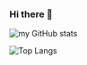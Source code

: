 ### Hi there 👋

<!--
**cresentboy/cresentboy** is a ✨ _special_ ✨ repository because its `README.md` (this file) appears on your GitHub profile.

Here are some ideas to get you started:

- 🔭 I’m currently working on ...
- 🌱 I’m currently learning ...
- 👯 I’m looking to collaborate on ...
- 🤔 I’m looking for help with ...
- 💬 Ask me about ...
- 📫 How to reach me: ...
- 😄 Pronouns: ...
- ⚡ Fun fact: ...
-->

![my GitHub stats](https://github-readme-stats.vercel.app/api?username=cresentboy&show_icons=true&theme=radical)


![Top Langs](https://github-readme-stats.vercel.app/api/top-langs/?username=cresentboy&layout=compact)



<!--START_SECTION:waka-->
<!--END_SECTION:waka-->

